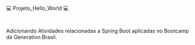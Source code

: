 💻 Projeto_Hello_World 💻
#
Adicionando Atividades relacionadas a Spring Boot aplicadas no Bootcamp da Generation Brasil.
#
